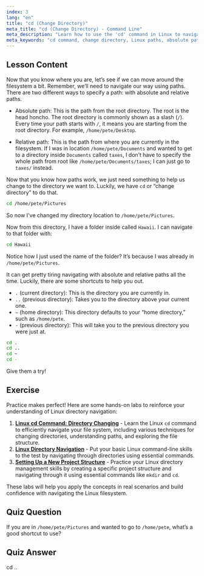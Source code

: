 ```yaml
---
index: 3
lang: "en"
title: "cd (Change Directory)"
meta_title: "cd (Change Directory) - Command Line"
meta_description: "Learn how to use the 'cd' command in Linux to navigate directories. Understand absolute, relative paths, and useful shortcuts. Start your Linux journey!"
meta_keywords: "cd command, change directory, Linux paths, absolute path, relative path, Linux tutorial, beginner Linux, Linux navigation"
---
```


## Lesson Content

Now that you know where you are, let’s see if we can move around the filesystem a bit. Remember, we’ll need to navigate our way using paths. There are two different ways to specify a path: with absolute and relative paths.

- Absolute path: This is the path from the root directory. The root is the head honcho. The root directory is commonly shown as a slash (`/`). Every time your path starts with `/`, it means you are starting from the root directory. For example, `/home/pete/Desktop`.

- Relative path: This is the path from where you are currently in the filesystem. If I was in location `/home/pete/Documents` and wanted to get to a directory inside `Documents` called `taxes`, I don’t have to specify the whole path from root like `/home/pete/Documents/taxes`; I can just go to `taxes/` instead.

Now that you know how paths work, we just need something to help us change to the directory we want to. Luckily, we have `cd` or “change directory” to do that.

```bash
cd /home/pete/Pictures
```

So now I've changed my directory location to `/home/pete/Pictures`.

Now from this directory, I have a folder inside called `Hawaii`. I can navigate to that folder with:

```bash
cd Hawaii
```

Notice how I just used the name of the folder? It’s because I was already in `/home/pete/Pictures`.

It can get pretty tiring navigating with absolute and relative paths all the time. Luckily, there are some shortcuts to help you out.

- `.` (current directory): This is the directory you are currently in.
- `..` (previous directory): Takes you to the directory above your current one.
- `~` (home directory): This directory defaults to your “home directory,” such as `/home/pete`.
- `-` (previous directory): This will take you to the previous directory you were just at.

```bash
cd .
cd ..
cd ~
cd -
```

Give them a try!

## Exercise

Practice makes perfect! Here are some hands-on labs to reinforce your understanding of Linux directory navigation:

1. **[Linux cd Command: Directory Changing](https://labex.io/labs/linux-linux-cd-command-directory-changing-209733)** - Learn the Linux `cd` command to efficiently navigate your file system, including various techniques for changing directories, understanding paths, and exploring the file structure.
2. **[Linux Directory Navigation](https://labex.io/labs/linux-directory-navigation-387844)** - Put your basic Linux command-line skills to the test by navigating through directories using essential commands.
3. **[Setting Up a New Project Structure](https://labex.io/labs/linux-setting-up-a-new-project-structure-387859)** - Practice your Linux directory management skills by creating a specific project structure and navigating through it using essential commands like `mkdir` and `cd`.

These labs will help you apply the concepts in real scenarios and build confidence with navigating the Linux filesystem.

## Quiz Question

If you are in `/home/pete/Pictures` and wanted to go to `/home/pete`, what’s a good shortcut to use?

## Quiz Answer

cd ..
